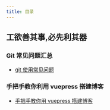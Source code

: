 ```yaml
---
title: 目录
---
```


## 工欲善其事,必先利其器

### Git 常见问题汇总

- [git 使用常见问题](./git-common-problem)

### 手把手教你利用 vuepress 搭建博客

- [手把手教你用 vuepress 搭建博客](./vuepress-build-blog)
